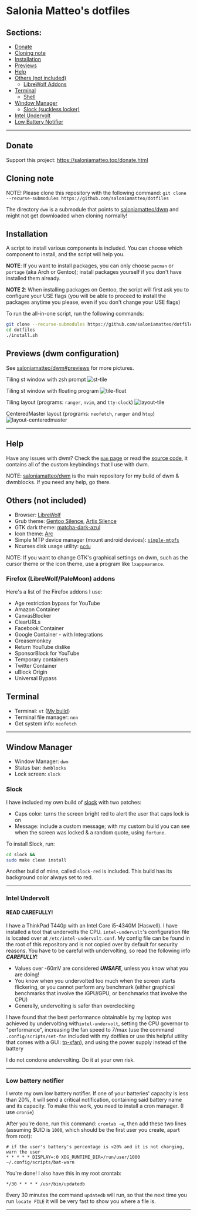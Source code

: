 # Salonia Matteo's dotfiles
## Sections:
- [Donate](#donate)
- [Cloning note](#cloning-note)
- [Installation](#installation)
- [Previews](#previews)
- [Help](#help)
- [Others (not included)](#others-not-included)
	- [LibreWolf Addons](#librewolf-addons)
- [Terminal](#terminal)
	- [Shell](#shell)
- [Window Manager](#window-manager)
	- [Slock (suckless locker)](#slock)
- [Intel Undervolt](#intel-undervolt)
- [Low Battery Notifier](#low-battery-notifier)

***

## Donate
Support this project: https://saloniamatteo.top/donate.html

## Cloning note
NOTE! Please clone this repository with the following command:
`git clone --recurse-submodules https://github.com/saloniamatteo/dotfiles`

The directory `dwm` is a submodule that points to
[saloniamatteo/dwm](https://github.com/saloniamatteo/dwm)
and might not get downloaded when cloning normally!

## Installation
A script to install various components is included.
You can choose which component to install, and the script will help you.

**NOTE**: If you want to install packages, you can only choose `pacman` or `portage`
(aka Arch or Gentoo); install packages yourself if you don't have installed them already.

**NOTE 2**: When installing packages on Gentoo, the script will first ask you to
configure your USE flags (you will be able to proceed to install the
packages anytime you please, even if you don't change your USE flags)

To run the all-in-one script, run the following commands:

```bash
git clone --recurse-submodules https://github.com/saloniamatteo/dotfiles
cd dotfiles
./install.sh
```

## Previews (dwm configuration)

See [saloniamatteo/dwm#previews](https://github.com/saloniamatteo/dwm#previews) for more pictures.

Tiling st window with zsh prompt
![st-tile](https://raw.githubusercontent.com/saloniamatteo/dwm/master/Previews/preview-st.png)

Tiling st window with floating program
![tile-float](https://raw.githubusercontent.com/saloniamatteo/dwm/master/Previews/preview-floating-win.png)

Tiling layout (programs: `ranger`, `nvim`, and `tty-clock`)
![layout-tile](https://raw.githubusercontent.com/saloniamatteo/dwm/master/Previews/layouts-tile.png)

CenteredMaster layout (programs: `neofetch`, `ranger` and `htop`)
![layout-centeredmaster](https://raw.githubusercontent.com/saloniamatteo/dwm/master/Previews/layouts-centeredmaster.png)

***

## Help
Have any issues with dwm? Check the [`man` page](https://github.com/saloniamatteo/dwm/blob/master/dwm.1)
or read the [source code](https://github.com/saloniamatteo/dwm/blob/master/config.h),
it contains all of the custom keybindings that I use with dwm.

NOTE: [saloniamatteo/dwm](https://github.com/saloniamatteo/dwm) is the main repository
for my build of dwm & dwmblocks. If you need any help, go there.

## Others (not included)
- Browser: [LibreWolf](https://librewolf.net)
- Grub theme: [Gentoo Silence](https://github.com/saloniamatteo/gentoo-silence), [Artix Silence](https://aur.archlinux.org/packages/artix-silence-grub-theme-git)
- GTK dark theme: [matcha-dark-azul](https://github.com/vinceliuice/matcha-gtk-theme)
- Icon theme: [Arc](https://github.com/horst3180/arc-icon-theme)
- Simple MTP device manager (mount android devices): [`simple-mtpfs`](https://wiki.archlinux.org/index.php/Media_Transfer_Protocol#simple-mtpfs)
- Ncurses disk usage utility: [`ncdu`](https://dev.yorhel.nl/ncdu)

NOTE: If you want to change GTK's graphical settings on dwm,
such as the cursor theme or the icon theme, use a program like `lxappearance`.

### Firefox (LibreWolf/PaleMoon) addons
Here's a list of the Firefox addons I use:
- Age restriction bypass for YouTube
- Amazon Container
- CanvasBlocker
- ClearURLs
- Facebook Container
- Google Container - with Integrations
- Greasemonkey
- Return YouTube dislike
- SponsorBlock for YouTube
- Temporary containers
- Twitter Container
- uBlock Origin
- Universal Bypass

## Terminal
- Terminal: `st` ([My build](https://github.com/saloniamatteo/st))
- Terminal file manager: `nnn`
- Get system info: `neofetch`

***

## Window Manager
- Window Manager: `dwm`
- Status bar: `dwmblocks` 
- Lock screen: `slock` 

### Slock
I have included my own build of [slock](https://tools.suckless.org/slock) with two patches:

- Caps color: turns the screen bright red to alert the user that caps lock is on
- Message: include a custom message; with my custom build you can see when the screen was locked & a random quote, using `fortune`.

To install Slock, run:

```bash
cd slock &&
sudo make clean install
```

Another build of mine, called `slock-red` is included.
This build has its background color always set to red.

***

### Intel Undervolt

#### READ CAREFULLY!

I have a ThinkPad T440p with an Intel Core i5-4340M (Haswell). I have installed a tool that undervolts the CPU. `intel-undervolt`'s configuration file is located over at `/etc/intel-undervolt.conf`. My config file can be found in the root of this repository and is not copied over by default for security reasons. You have to be careful with undervolting, so read the following info ***CAREFULLY***!

- Values over -60mV are considered ***UNSAFE***, unless you know what you are doing!
- You know when you undervolted too much when the screen starts flickering, or you cannot perform any benchmark (either graphical benchmarks that involve the iGPU/GPU, or benchmarks that involve the CPU)
- Generally, undervolting is safer than overclocking

I have found that the best performance obtainable by my laptop was achieved by
undervolting with`intel-undervolt`,
setting the CPU governor to "performance",
increasing the fan speed to 7/max (use the command `.config/scripts/set-fan` included with my dotfiles
or use this helpful utility that comes with a GUI: [tp-xfan](https://github.com/saloniamatteo/tp-xfan)),
and using the power supply instead of the battery

I do not condone undervolting. Do it at your own risk.

***

### Low battery notifier
I wrote my own low battery notifier. If one of your batteries' capacity is less than 20%, it will send a critical notification, containing said battery name and its capacity. To make this work, you need to install a cron manager. (I use `cronie`)

After you're done, run this command: `crontab -e`, then add these two lines
(assuming $UID is `1000`, which should be the first user you create, apart from root):

```
# if the user's battery's percentage is <20% and it is not charging, warn the user
* * * * * DISPLAY=:0 XDG_RUNTIME_DIR=/run/user/1000 ~/.config/scripts/bat-warn
```

You're done! I also have this in my root crontab:

`*/30 * * * * /usr/bin/updatedb`

Every 30 minutes the command `updatedb` will run, so that the next time you run `locate FILE` it will be very fast to show you where a file is.

***

